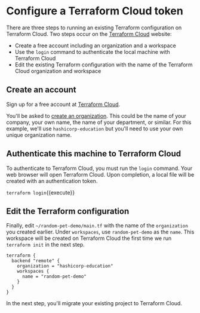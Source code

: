 # Configure a Terraform Cloud token

There are three steps to running an existing Terraform configuration on Terraform Cloud. Two steps occur on the [Terraform Cloud](https://app.terraform.io) website:

- Create a free account including an organization and a workspace
- Use the `login` command to authenticate the local machine with Terraform Cloud
- Edit the existing Terraform configuration with the name of the Terraform Cloud organization and workspace

## Create an account

Sign up for a free account at [Terraform Cloud](https://app.terraform.io/signup/account).

You'll be asked to [create an organization](https://app.terraform.io/app/organizations/new). This could be the name of your company, your own name, the name of your department, or similar. For this example, we'll use `hashicorp-education` but you'll need to use your own unique organization name.

## Authenticate this machine to Terraform Cloud

To authenticate to Terraform Cloud, you must run the `login` command. Your web browser will open Terraform Cloud. Upon completion, a local file will be created with an authentication token.

`terraform login`{{execute}}

## Edit the Terraform configuration

Finally, edit `~/random-pet-demo/main.tf` with the name of the `organization` you created earlier. Under `workspaces`, use `random-pet-demo` as the `name`. This workspace will be created on Terraform Cloud the first time we run `terraform init` in the next step.

```
terraform {
  backend "remote" {
    organization = "hashicorp-education"
    workspaces {
      name = "random-pet-demo"
    }
  }
}
```

In the next step, you'll migrate your existing project to Terraform Cloud.
